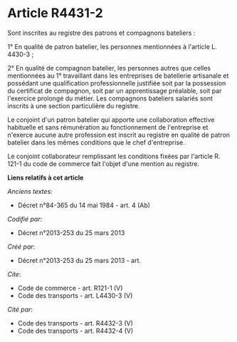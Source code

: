 # Article R4431-2

Sont inscrites au registre des patrons et compagnons bateliers : 

1° En qualité de patron batelier, les personnes mentionnées à l'article L. 4430-3 ; 

2° En qualité de compagnon batelier, les personnes autres que celles mentionnées au 1° travaillant dans les entreprises de
batellerie artisanale et possédant une qualification professionnelle justifiée soit par la possession du certificat de
compagnon, soit par un apprentissage préalable, soit par l'exercice prolongé du métier. Les compagnons bateliers salariés
sont inscrits à une section particulière du registre. 

Le conjoint d'un patron batelier qui apporte une collaboration effective habituelle et sans rémunération au fonctionnement de
l'entreprise et n'exerce aucune autre profession est inscrit au registre en qualité de patron batelier dans les mêmes
conditions que le chef d'entreprise. 

Le conjoint collaborateur remplissant les conditions fixées par l'article R. 121-1 du code de commerce fait l'objet d'une
mention au registre.

**Liens relatifs à cet article**

_Anciens textes_:

  - Décret n°84-365 du 14 mai 1984 - art. 4 (Ab)

_Codifié par_:

  - Décret n°2013-253 du 25 mars 2013

_Créé par_:

  - Décret n°2013-253 du 25 mars 2013 - art.

_Cite_:

  - Code de commerce - art. R121-1 (V)
  - Code des transports - art. L4430-3 (V)

_Cité par_:

  - Code des transports - art. R4432-3 (V)
  - Code des transports - art. R4432-4 (V)
